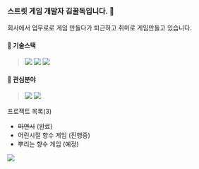### 스트릿 게임 개발자 김꿀독입니다. 👋

회사에서 업무로로 게임 만들다가 퇴근하고 취미로 게임만들고 있습니다.

#### 🔭 기술스택
><img src="https://img.shields.io/badge/unity-black?style=flat-square&logo=Unity&logoColor=white"/>
><img src="https://img.shields.io/badge/django-092e20?style=flat-square&logo=django&logoColor=white"/> 
><img src="https://img.shields.io/badge/docker-2496ed?style=flat-square&logo=docker&logoColor=white"/> 

#### 🌱 관심분야
><img src="https://img.shields.io/badge/실시간서버-239120?style=flat-square&logo=Csharp&logoColor=white"/>
><img src="https://img.shields.io/badge/Unreal Engine5-0e1128?style=flat-square&logo=Unreal Engine&logoColor=white"/>

프로젝트 목록(3)
 - ~~미연시~~ (완료)
 - 어린시절 향수 게임 (진행중)
 - 뿌리는 향수 게임 (예정)
<img src="https://ghchart.rshah.org/8a2be2/hj529ho"/>

<!--
**hj529ho/hj529ho** is a ✨ _special_ ✨ repository because its `README.md` (this file) appears on your GitHub profile.

Here are some ideas to get you started:

- 🔭 I’m currently working on ...
- 🌱 I’m currently learning ...
- 👯 I’m looking to collaborate on ...
- 🤔 I’m looking for help with ...
- 💬 Ask me about ...
- 📫 How to reach me: ...
- 😄 Pronouns: ...
- ⚡ Fun fact: ...
-->
